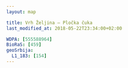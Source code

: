 ```yaml
---
layout: map

title: Vrh Željina – Pločka čuka
last_modified_at: 2018-05-22T23:34:00+02:00

WDPA: [555588964]
BioRaS: [459]
geoSrbija:
  L1_183: [154]
---
```

